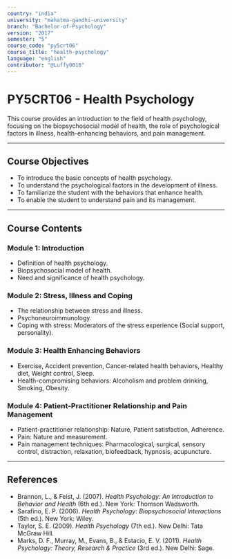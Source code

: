 ```yaml
---
country: "india"
university: "mahatma-gandhi-university"
branch: "Bachelor-of-Psychology"
version: "2017"
semester: "5"
course_code: "py5crt06"
course_title: "health-psychology"
language: "english"
contributor: "@Luffy0016"
---
```

# PY5CRT06 - Health Psychology

This course provides an introduction to the field of health psychology, focusing on the biopsychosocial model of health, the role of psychological factors in illness, health-enhancing behaviors, and pain management.

---
## Course Objectives

* To introduce the basic concepts of health psychology.
* To understand the psychological factors in the development of illness.
* To familiarize the student with the behaviors that enhance health.
* To enable the student to understand pain and its management.

---
## Course Contents

### Module 1: Introduction  
* Definition of health psychology.
* Biopsychosocial model of health.
* Need and significance of health psychology.

### Module 2: Stress, Illness and Coping  
* The relationship between stress and illness.
* Psychoneuroimmunology.
* Coping with stress: Moderators of the stress experience (Social support, personality).

### Module 3: Health Enhancing Behaviors  
* Exercise, Accident prevention, Cancer-related health behaviors, Healthy diet, Weight control, Sleep.
* Health-compromising behaviors: Alcoholism and problem drinking, Smoking, Obesity.

### Module 4: Patient-Practitioner Relationship and Pain Management  
* Patient-practitioner relationship: Nature, Patient satisfaction, Adherence.
* Pain: Nature and measurement.
* Pain management techniques: Pharmacological, surgical, sensory control, distraction, relaxation, biofeedback, hypnosis, acupuncture.

---
## References
* Brannon, L., & Feist, J. (2007). *Health Psychology: An Introduction to Behavior and Health* (6th ed.). New York: Thomson Wadsworth.
* Sarafino, E. P. (2006). *Health Psychology: Biopsychosocial Interactions* (5th ed.). New York: Wiley.
* Taylor, S. E. (2009). *Health Psychology* (7th ed.). New Delhi: Tata McGraw Hill.
* Marks, D. F., Murray, M., Evans, B., & Estacio, E. V. (2011). *Health Psychology: Theory, Research & Practice* (3rd ed.). New Delhi: Sage.